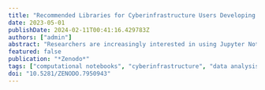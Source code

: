 ```yaml
---
title: "Recommended Libraries for Cyberinfrastructure Users Developing Jupyter Notebooks"
date: 2023-05-01
publishDate: 2024-02-11T00:41:16.429783Z
authors: ["admin"]
abstract: "Researchers are increasingly interested in using Jupyter Notebooks on HPC clusters, science gateways, and compostable platforms. In addition to using notebooks for scientific workflows, developers can use interactive browser controls, called widgets, to allow users to more easily interact with data and without editing code. In addition to simple widgets, such as sliders, checkboxes, and text inputs, more advanced features can be used to build standalone data dashboards and web applications. Many of these widgets and data visualizations are domain independent, though users may discover them in an ad hoc fashion, which can cause an onslaught of tickets to request particular libraries. To avoid frustration faced by users and system administrators alike, we present a recommended environment for scientists and research software engineers developing Jupyter Notebook on cyberinfrastructure platforms."
featured: false
publication: "*Zenodo*"
tags: ["computational notebooks", "cyberinfrastructure", "data analysis", "high-performance computing", "hpc", "interactive widgets", "jupyter notebook", "user interface", "widgets"]
doi: "10.5281/ZENODO.7950943"
---
```


